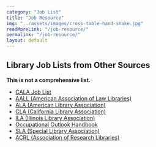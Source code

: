 ```yaml
---
category: "Job List"
title: "Job Resource"
img: "../assets/images/cross-table-hand-shake.jpg"
readMoreLink: "/job-resource/"
permalink: "/job-resource/"
layout: default
---
```

<h2 class="display-4 h2-flex">
<span class="hrline text-primary pb-2">Library Job Lists from Other Sources</span>
</h2>

**This is not a comprehensive list.**

+ [CALA Job List](https://ad.cala-web.org/)
+ [AALL (American Association of Law Libraries)](http://careers.aallnet.org/jobs)
+ [ALA (American Library Association)](http://joblist.ala.org/)
+ [CLA (California Library Association)](https://www.cla-net.org/networking/opening_search.asp)
+ [ILA (Illinois Library Association)](https://www.ila.org/jobline)
+ [Occupational Outlook Handbook](https://www.bls.gov/ooh/education-training-and-library/librarians.htm)
+ [SLA (Special Library Association)](https://careers.sla.org/jobs/)
+ [ACRL (Association of Research Libraries)](https://www.arl.org/jobs/)
